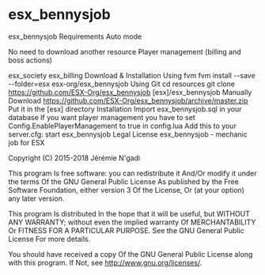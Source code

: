 # esx_bennysjob
esx_bennysjob
Requirements
Auto mode

No need to download another resource
Player management (billing and boss actions)

esx_society
esx_billing
Download & Installation
Using fvm
fvm install --save --folder=esx esx-org/esx_bennysjob
Using Git
cd resources
git clone https://github.com/ESX-Org/esx_bennysjob [esx]/esx_bennysjob
Manually
Download https://github.com/ESX-Org/esx_bennysjob/archive/master.zip
Put it in the [esx] directory
Installation
Import esx_bennysjob.sql in your database
If you want player management you have to set Config.EnablePlayerManagement to true in config.lua
Add this to your server.cfg:
start esx_bennysjob
Legal
License
esx_bennysjob - mechanic job for ESX

Copyright (C) 2015-2018 Jérémie N'gadi

This program Is free software: you can redistribute it And/Or modify it under the terms Of the GNU General Public License As published by the Free Software Foundation, either version 3 Of the License, Or (at your option) any later version.

This program Is distributed In the hope that it will be useful, but WITHOUT ANY WARRANTY; without even the implied warranty Of MERCHANTABILITY Or FITNESS FOR A PARTICULAR PURPOSE. See the GNU General Public License For more details.

You should have received a copy Of the GNU General Public License along with this program. If Not, see http://www.gnu.org/licenses/.
